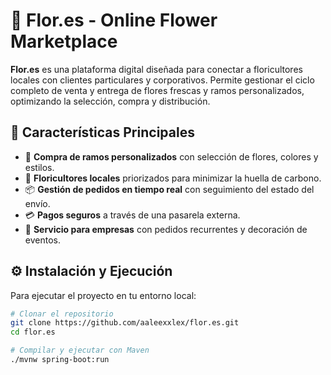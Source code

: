 # 🌸 Flor.es - Online Flower Marketplace

**Flor.es** es una plataforma digital diseñada para conectar a floricultores locales con clientes particulares y corporativos. Permite gestionar el ciclo completo de venta y entrega de flores frescas y ramos personalizados, optimizando la selección, compra y distribución.

## 🚀 Características Principales
- 🌿 **Compra de ramos personalizados** con selección de flores, colores y estilos.
- 📍 **Floricultores locales** priorizados para minimizar la huella de carbono.
- 📦 **Gestión de pedidos en tiempo real** con seguimiento del estado del envío.
- 💳 **Pagos seguros** a través de una pasarela externa.
- 🏢 **Servicio para empresas** con pedidos recurrentes y decoración de eventos.

## ⚙️ Instalación y Ejecución
Para ejecutar el proyecto en tu entorno local:

```bash
# Clonar el repositorio
git clone https://github.com/aaleexxlex/flor.es.git
cd flor.es

# Compilar y ejecutar con Maven
./mvnw spring-boot:run

